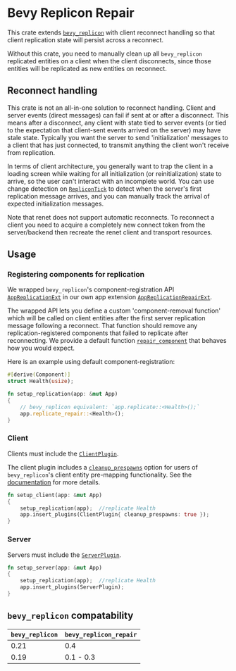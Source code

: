 # Bevy Replicon Repair

This crate extends [`bevy_replicon`](https://github.com/lifescapegame/bevy_replicon) with client reconnect handling so that client replication state will persist across a reconnect.

Without this crate, you need to manually clean up all `bevy_replicon` replicated entities on a client when the client disconnects, since those entities will be replicated as new entities on reconnect.



## Reconnect handling

This crate is not an all-in-one solution to reconnect handling. Client and server events (direct messages) can fail if sent at or after a disconnect. This means after a disconnect, any client with state tied to server events (or tied to the expectation that client-sent events arrived on the server) may have stale state. Typically you want the server to send 'initialization' messages to a client that has just connected, to transmit anything the client won't receive from replication.

In terms of client architecture, you generally want to trap the client in a loading screen while waiting for all initialization (or reinitialization) state to arrive, so the user can't interact with an incomplete world. You can use change detection on [`RepliconTick`](bevy_replicon::prelude::RepliconTick) to detect when the server's first replication message arrives, and you can manually track the arrival of expected initialization messages.

Note that renet does not support automatic reconnects. To reconnect a client you need to acquire a completely new connect token from the server/backend then recreate the renet client and transport resources.



## Usage

### Registering components for replication

We wrapped `bevy_replicon`'s component-registration API [`AppReplicationExt`](bevy_replicon::prelude::AppReplicationExt) in our own app extension [`AppReplicationRepairExt`](bevy_replicon_repair::AppReplicationRepairExt).

The wrapped API lets you define a custom 'component-removal function' which will be called on client entities after the first server replication message following a reconnect. That function should remove any replication-registered components that failed to replicate after reconnecting. We provide a default function [`repair_component`](bevy_replicon_repair::repair_component) that behaves how you would expect.

Here is an example using default component-registration:

```rust
#[derive(Component)]
struct Health(usize);

fn setup_replication(app: &mut App)
{
    // bevy_replicon equivalent: `app.replicate::<Health>();`
    app.replicate_repair::<Health>();
}
```


### Client

Clients must include the [`ClientPlugin`](bevy_replicon_repair::ClientPlugin).

The client plugin includes a [`cleanup_prespawns`](bevy_replicon_repair::ClientPlugin::cleanup_prespawns) option for users of `bevy_replicon`'s client entity pre-mapping functionality. See the [documentation](bevy_replicon_repair::ClientPlugin::cleanup_prespawns) for more details.

```rust
fn setup_client(app: &mut App)
{
    setup_replication(app);  //replicate Health
    app.insert_plugins(ClientPlugin{ cleanup_prespawns: true });
}
```


### Server

Servers must include the [`ServerPlugin`](bevy_replicon_repair::ServerPlugin).

```rust
fn setup_server(app: &mut App)
{
    setup_replication(app);  //replicate Health
    app.insert_plugins(ServerPlugin);
}
```



## `bevy_replicon` compatability

| `bevy_replicon` | `bevy_replicon_repair` |
|-------|----------------|
| 0.21  | 0.4       |
| 0.19  | 0.1 - 0.3 |
